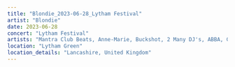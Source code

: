 ```yaml
---
title: "Blondie_2023-06-28_Lytham Festival"
artist: "Blondie"
date: 2023-06-28
concert: "Lytham Festival"
artists: "Mantra Club Beats, Anne-Marie, Buckshot, 2 Many DJ's, ABBA, Gabrielle, Blondie, Echo & the Bunnymen, 21 Acts of Manslaughter	Grindcore	United States, Aitch, 12 Gauge Rampage, Adg7, Def Leppard, The Linda Lindas, alt-J, 1999.ODDS, 9 Foot Super SoldierCrossoverHardcore, 070 Shake, 324	Grindcore	Japan"
location: "Lytham Green"
location_details: "Lancashire, United Kingdom"
---
```

